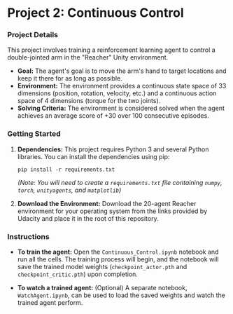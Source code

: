 # Project 2: Continuous Control

### Project Details

This project involves training a reinforcement learning agent to control a double-jointed arm in the "Reacher" Unity environment.

- **Goal:** The agent's goal is to move the arm's hand to target locations and keep it there for as long as possible.
- **Environment:** The environment provides a continuous state space of 33 dimensions (position, rotation, velocity, etc.) and a continuous action space of 4 dimensions (torque for the two joints).
- **Solving Criteria:** The environment is considered solved when the agent achieves an average score of +30 over 100 consecutive episodes.

### Getting Started

1.  **Dependencies:** This project requires Python 3 and several Python libraries. You can install the dependencies using pip:
    ```
    pip install -r requirements.txt
    ```
    *(Note: You will need to create a `requirements.txt` file containing `numpy`, `torch`, `unityagents`, and `matplotlib`)*

2.  **Download the Environment:** Download the 20-agent Reacher environment for your operating system from the links provided by Udacity and place it in the root of this repository.

### Instructions

- **To train the agent:** Open the `Continuous_Control.ipynb` notebook and run all the cells. The training process will begin, and the notebook will save the trained model weights (`checkpoint_actor.pth` and `checkpoint_critic.pth`) upon completion.

- **To watch a trained agent:** (Optional) A separate notebook, `WatchAgent.ipynb`, can be used to load the saved weights and watch the trained agent perform.